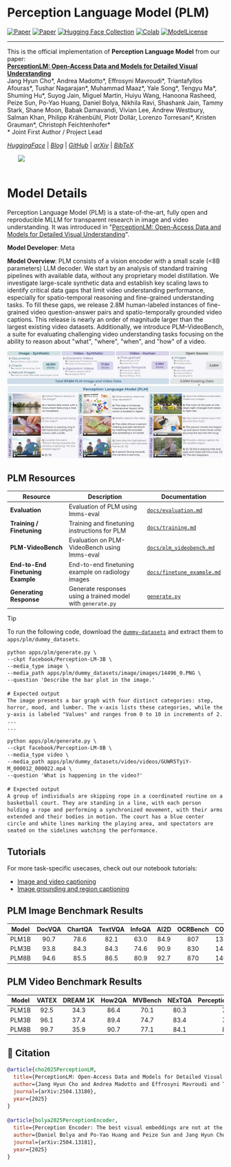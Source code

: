 # Perception Language Model (PLM)
[![Paper](https://img.shields.io/badge/Paper-PerceptionLM-b31b1b.svg)](https://ai.meta.com/research/publications/perceptionlm-open-access-data-and-models-for-detailed-visual-understanding)
[![Paper](https://img.shields.io/badge/arXiv-2504.13180-brightgreen.svg?style=flat-square)](https://arxiv.org/abs/2504.13180)
[![Hugging Face Collection](https://img.shields.io/badge/%F0%9F%A4%97%20Hugging%20Face-Collection-blue)](https://huggingface.co/collections/facebook/perception-lm-67f9783f171948c383ee7498)
[![Colab](https://img.shields.io/badge/Google%20Colab-Tutorials-red)](notebook_demos)
[![ModelLicense](https://img.shields.io/badge/Model_License-FAIR_Research_License-lightgrey)](../../LICENSE.PLM)

---

This is the official implementation of **Perception Language Model** from our paper:  
**[PerceptionLM: Open-Access Data and Models for Detailed Visual Understanding](https://ai.meta.com/research/publications/perceptionlm-open-access-data-and-models-for-detailed-visual-understanding)**  
Jang Hyun Cho*, Andrea Madotto*, Effrosyni Mavroudi*, Triantafyllos Afouras*, Tushar Nagarajan*, Muhammad Maaz*, Yale Song*, Tengyu Ma*, Shuming Hu*, Suyog Jain, Miguel Martin, Huiyu Wang, Hanoona Rasheed, Peize Sun, Po-Yao Huang, Daniel Bolya, Nikhila Ravi, Shashank Jain, Tammy Stark, Shane Moon, Babak Damavandi, Vivian Lee, Andrew Westbury, Salman Khan, Philipp Krähenbühl, Piotr Dollár, Lorenzo Torresani*, Kristen Grauman*, Christoph Feichtenhofer*  
\* Joint First Author / Project Lead

_[HuggingFace](https://img.shields.io/badge/%F0%9F%A4%97%20Hugging%20Face%20Collection-Models,%20Data,%20and%20Benchmarks-blue)_ | _[Blog](ai.meta.com/blog/meta-fair-updates-perception-localization-reasoning)_ | _[GitHub](https://github.com/facebookresearch/perception_models)_ | _[arXiv](https://arxiv.org/abs/2504.13180)_ | _[BibTeX](#citation)_

<img src="docs/assets/teaser.png" style="width: 90%; margin: 0 auto; display: block;" />
<br />

# Model Details

Perception Language Model (PLM) is a state-of-the-art, fully open and reproducible MLLM for transparent research in image and video understanding. It was introduced in "[PerceptionLM: Open-Access Data and Models for
Detailed Visual Understanding](https://ai.meta.com/research/publications/perceptionlm-open-access-data-and-models-for-detailed-visual-understanding)".

**Model Developer**: Meta

**Model Overview**: PLM consists of a vision encoder with a small scale (<8B parameters) LLM decoder. We start by an analysis of standard training pipelines with available data, without any proprietary model distillation. We investigate large-scale
synthetic data and establish key scaling laws to identify critical data gaps that limit video understanding performance, especially for spatio-temporal reasoning and fine-grained understanding tasks. To fill these gaps, we release 2.8M human-labeled instances of fine-grained video question-answer pairs and spatio-temporally grounded video captions. This release is nearly an order of magnitude larger than the largest existing video datasets. Additionally, we introduce PLM–VideoBench, a suite for evaluating challenging video understanding tasks focusing on the ability to reason about "what", "where", "when", and "how" of a video.

![Description of the image](docs/plm_main_fig.png)


## PLM Resources

| Resource | Description | Documentation |
| --- | --- | --- |
| **Evaluation** | Evaluation of PLM using lmms-eval | [`docs/evaluation.md`](docs/evaluation.md) |
| **Training / Finetuning** | Training and finetuning instructions for PLM | [`docs/training.md`](docs/training.md) |
| **PLM-VideoBench** | Evaluation on PLM-VideoBench using lmms-eval | [`docs/plm_videobench.md`](docs/plm_videobench.md) |
| **End-to-End Finetuning Example** | End-to-end finetuning example on radiology images | [`docs/finetune_example.md`](docs/finetune_example.md) |
| **Generating Response** | Generate responses using a trained model with `generate.py` | [`generate.py`](generate.py) |


> [!TIP]
> To run the following code, download the [`dummy-datasets`](https://dl.fbaipublicfiles.com/plm/dummy_datasets.tar.gz) and extract them to `apps/plm/dummy_datasets`.

```shell
python apps/plm/generate.py \
--ckpt facebook/Perception-LM-3B \
--media_type image \
--media_path apps/plm/dummy_datasets/image/images/14496_0.PNG \
--question 'Describe the bar plot in the image.'

# Expected output
The image presents a bar graph with four distinct categories: step, horror, mood, and lumber. The x-axis lists these categories, while the y-axis is labeled "Values" and ranges from 0 to 10 in increments of 2.
...
...

```

```shell
python apps/plm/generate.py \
--ckpt facebook/Perception-LM-8B \
--media_type video \
--media_path apps/plm/dummy_datasets/video/videos/GUWR5TyiY-M_000012_000022.mp4 \
--question 'What is happening in the video?'

# Expected output
A group of individuals are skipping rope in a coordinated routine on a basketball court. They are standing in a line, with each person holding a rope and performing a synchronized movement, with their arms extended and their bodies in motion. The court has a blue center circle and white lines marking the playing area, and spectators are seated on the sidelines watching the performance.
```

## Tutorials 

For more task-specific usecases, check out our notebook tutorials:
- [Image and video captioning](./notebook_demos/image_and_video_captioning.ipynb) 
- [Image grounding and region captioning](./notebook_demos/image_grounding.ipynb)

## PLM Image Benchmark Results

| Model  | DocVQA | ChartQA | TextVQA | InfoQA | AI2D  | OCRBench | COCO | Nocap | Flickr | MMMU | VQAv2 | OKVQA | VizWiz | MME | SEED | BLINK | CVBench | RealWorldQA | VSR | POPE |
|:---------:|:--------:|:---------:|:---------:|:--------:|:------:|:----------:|:------------:|:-------------:|:--------------:|:------:|:-------:|:--------:|:--------:|:-----:|:------:|:-------:|:----------:|:-------------:|:-----:|:------:|
| PLM1B  | 90.7   | 78.6    | 82.1    | 63.0   | 84.9 | 807      | 138.6      | 124.2       | 100.5        | 34.8 | 81.7  | 61.0   | 59.7   | 1603| 76.3 | 46.8  | 73.8     | 67.1        | 68.8| 88.4 |
| PLM3B  | 93.8   | 84.3    | 84.3    | 74.6   | 90.9 | 830      | 144.9      | 126.5       | 98.0         | 41.2 | 84.3  | 66.8   | 64.0   | 1879| 78.5 | 55.4  | 81.4     | 72.4        | 80.4| 88.7 |
| PLM8B  | 94.6   | 85.5    | 86.5    | 80.9   | 92.7 | 870      | 146.7      | 129.9       | 105.6        | 46.1 | 85.6  | 69.6   | 67.0   | 1989| 79.3 | 56.0  | 81.3     | 75.0        | 82.8| 89.9 |

## PLM Video Benchmark Results

| Model  | VATEX                    | DREAM&nbsp;1K      | How2QA       | MVBench      | NExTQA      | PerceptionTest&nbsp;(test) | STAR       | TVQA       | VideoMME        | TVBench      | ActivityNetQA   | EgoSchema&nbsp;(test) | TemporalBench    | TOMATO     | MotionBench&nbsp;(dev) | TempCompass&nbsp;(MCQ) | CGBench&nbsp;(clue) | Charades&nbsp;STA   | VideoHallucer   | Halluc.&nbsp;EventHallusion |
|:-------------:|:---------------------------:|:-----------------------:|:---------------------:|:-------------:|:-------------:|:--------------------------:|:----------:|:----------:|:----------------:|:-------------:|:--------------------:|:----------------------:|:---------------------:|:------------:|:------------------------:|:-----------------------:|:---------------------:|:-------------------:|:-------------------------------:|:--------------------------------:|
| PLM1B  | 92.5 | 34.3 | 86.4 | 70.1 | 80.3 | 72.7 | 83.7 | 50.3 | 49.2 | 50.4 | 62.5 | 60.4 | 18.2 | 25.5 | 52.2 | 64.6 | 43.6 | 55.2 | 49.2 | 79.5 |
| PLM3B  | 96.1 | 37.4 | 89.4 | 74.7 | 83.4 | 79.3 | 84.8 | 55.3 | 54.9 | 58.9 | 66.2 | 66.9 | 23.4 | 30.9 | 60.4 | 69.3 | 47.2 | 57.7 | 55.5 | 76.5 |
| PLM8B  | 99.7 | 35.9 | 90.7 | 77.1 | 84.1 | 82.7 | 84.9 | 59.3 | 58.3 | 63.5 | 67.3 | 68.8 | 28.3 | 33.2 | 61.4 | 72.7 | 46.4 | 58.6 | 57.7 | 77.3 |

## 📜 Citation
```BibTeX
@article{cho2025PerceptionLM,
  title={PerceptionLM: Open-Access Data and Models for Detailed Visual Understanding},
  author={Jang Hyun Cho and Andrea Madotto and Effrosyni Mavroudi and Triantafyllos Afouras and Tushar Nagarajan and Muhammad Maaz and Yale Song and Tengyu Ma and Shuming Hu and Hanoona Rasheed and Peize Sun and Po-Yao Huang and Daniel Bolya and Suyog Jain and Miguel Martin and Huiyu Wang and Nikhila Ravi and Shashank Jain and Temmy Stark and Shane Moon and Babak Damavandi and Vivian Lee and Andrew Westbury and Salman Khan and Philipp Kr\"{a}henb\"{u}hl and Piotr Doll{\'a}r and Lorenzo Torresani and Kristen Grauman and Christoph Feichtenhofer},
  journal={arXiv:2504.13180},
  year={2025}
}

@article{bolya2025PerceptionEncoder,
  title={Perception Encoder: The best visual embeddings are not at the output of the network},
  author={Daniel Bolya and Po-Yao Huang and Peize Sun and Jang Hyun Cho and Andrea Madotto and Chen Wei and Tengyu Ma and Jiale Zhi and Jathushan Rajasegaran and Hanoona Rasheed and Junke Wang and Marco Monteiro and Hu Xu and Shiyu Dong and Nikhila Ravi and Daniel Li and Piotr Doll{\'a}r and Christoph Feichtenhofer},
  journal={arXiv:2504.13181},
  year={2025}
}
```
